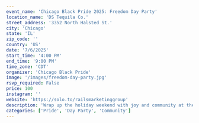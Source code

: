 ```yaml
---
event_name: 'Chicago Black Pride 2025: Freedom Day Party'
location_name: 'DS Tequila Co.'
street_address: '3352 North Halsted St.'
city: 'Chicago'
state: 'IL'
zip_code: ''
country: 'US'
date: '7/6/2025'
start_time: '4:00 PM'
end_time: '9:00 PM'
time_zone: 'CDT'
organizer: 'Chicago Black Pride'
image: '/images/freedom-day-party.jpg'
rsvp_required: False
price: 100
instagram: ''
website: 'https://solo.to/railsmarketinggroup'
description: 'Wrap up the holiday weekend with joy and community at the Freedom Day Party.'
categories: ['Pride', 'Day Party', 'Community']
---
```

